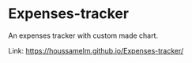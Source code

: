 # Expenses-tracker


An expenses tracker with custom made chart.


Link: https://houssamelm.github.io/Expenses-tracker/
